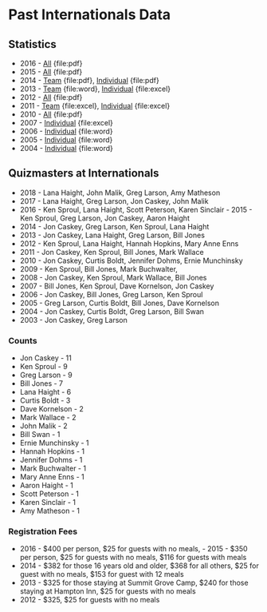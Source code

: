# Past Internationals Data

## Statistics

- 2016 - [All](/downloads/internationals/statistics/internationals_2016.pdf) {file:pdf}
- 2015 - [All](/downloads/internationals/statistics/internationals_2015.pdf) {file:pdf}
- 2014 - [Team](/downloads/internationals/statistics/internationals_2014_team.pdf) {file:pdf}, [Individual](/downloads/internationals/statistics/internationals_2014_individual.pdf) {file:pdf}
- 2013 - [Team](/downloads/internationals/statistics/internationals_2013_team.doc) {file:word}, [Individual](/downloads/internationals/statistics/internationals_2013_individual.xlsx) {file:excel}
- 2012 - [All](/downloads/internationals/statistics/internationals_2012.pdf) {file:pdf}
- 2011 - [Team](/downloads/internationals/statistics/internationals_2011_team.xlsx) {file:excel}, [Individual](/downloads/internationals/statistics/internationals_2011_individual.xlsx) {file:excel}
- 2010 - [All](/downloads/internationals/statistics/internationals_2010.pdf) {file:pdf}
- 2007 - [Individual](/downloads/internationals/statistics/internationals_2007_individual.xlsx) {file:excel}
- 2006 - [Individual](/downloads/internationals/statistics/internationals_2006_individual.docx) {file:word}
- 2005 - [Individual](/downloads/internationals/statistics/internationals_2005_individual.docx) {file:word}
- 2004 - [Individual](/downloads/internationals/statistics/internationals_2004_individual.docx) {file:word}

## Quizmasters at Internationals

- 2018 - Lana Haight, John Malik, Greg Larson, Amy Matheson
- 2017 - Lana Haight, Greg Larson, Jon Caskey, John Malik
- 2016 - Ken Sproul, Lana Haight, Scott Peterson, Karen Sinclair
​- 2015 - Ken Sproul, Greg Larson, Jon Caskey, Aaron Haight
- 2014 - Jon Caskey, Greg Larson, Ken Sproul, Lana Haight
- 2013 - Jon Caskey, Lana Haight, Greg Larson, Bill Jones
- 2012 - Ken Sproul, Lana Haight, Hannah Hopkins, Mary Anne Enns
- 2011 - Jon Caskey, Ken Sproul, Bill Jones, Mark Wallace
- 2010 - Jon Caskey, Curtis Boldt, Jennifer Dohms, Ernie Munchinsky
- 2009 - Ken Sproul, Bill Jones, Mark Buchwalter,
- 2008 - Jon Caskey, Ken Sproul, Mark Wallace, Bill Jones
- 2007 - Bill Jones, Ken Sproul, Dave Kornelson, Jon Caskey
- 2006 - Jon Caskey, Bill Jones, Greg Larson, Ken Sproul
- 2005 - Greg Larson, Curtis Boldt, Bill Jones, Dave Kornelson
- 2004 - Jon Caskey, Curtis Boldt, Greg Larson, Bill Swan
- 2003 - Jon Caskey, Greg Larson

### Counts

- Jon Caskey - 11
- Ken Sproul - 9
- Greg Larson - 9
- Bill Jones - 7
- Lana Haight - 6
- Curtis Boldt - 3
- Dave Kornelson - 2
- Mark Wallace - 2
- John Malik - 2
- Bill Swan - 1
- Ernie Munchinsky - 1
- Hannah Hopkins - 1
- Jennifer Dohms - 1
- Mark Buchwalter - 1
- Mary Anne Enns - 1
- Aaron Haight - 1
- Scott Peterson - 1
- Karen Sinclair - 1
- Amy Matheson - 1

### Registration Fees

- 2016 - $400 per person, $25 for guests with no meals,
​- 2015 - $350 per person, $25 for guests with no meals, $116 for guests with meals
- 2014 - $382 for those 16 years old and older, $368 for all others, $25 for guest with no meals, $153 for guest with 12 meals
- 2013 - $325 for those staying at Summit Grove Camp, $240 for those staying at Hampton Inn, $25 for guests with no meals
- 2012 - $325, $25 for guests with no meals
